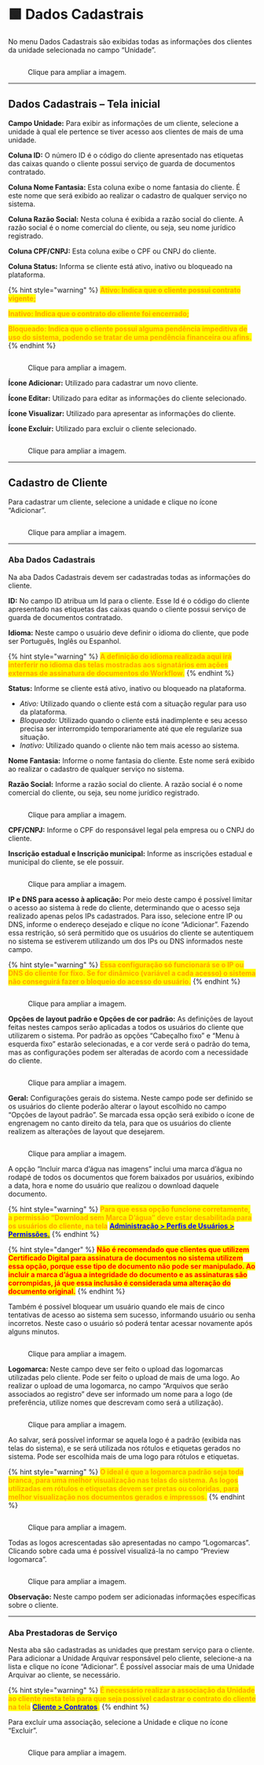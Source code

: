 # 🟩 Dados Cadastrais

No menu Dados Cadastrais são exibidas todas as informações dos clientes da unidade selecionada no campo “Unidade”.&#x20;

<figure><img src="../.gitbook/assets/clientes8.png" alt=""><figcaption><p>Clique para ampliar a imagem.</p></figcaption></figure>

***

## Dados Cadastrais – Tela inicial&#x20;

**Campo Unidade:** Para exibir as informações de um cliente, selecione a unidade à qual ele pertence se tiver acesso aos clientes de mais de uma unidade.  &#x20;

**Coluna ID:** O número ID é o código do cliente apresentado nas etiquetas das caixas quando o cliente possui serviço de guarda de documentos contratado. &#x20;

**Coluna Nome Fantasia:** Esta coluna exibe o nome fantasia do cliente. É este nome que será exibido ao realizar o cadastro de qualquer serviço no sistema.   &#x20;

**Coluna Razão Social:** Nesta coluna é exibida a razão social do cliente. A razão social é o nome comercial do cliente, ou seja, seu nome jurídico registrado. &#x20;

**Coluna CPF/CNPJ:** Esta coluna exibe o CPF ou CNPJ do cliente. &#x20;

**Coluna Status:** Informa se cliente está ativo, inativo ou bloqueado na plataforma.  &#x20;

{% hint style="warning" %}
<mark style="color:orange;">**Ativo: Indica que o cliente possui contrato vigente;**</mark>

<mark style="color:orange;">**Inativo: Indica que o contrato do cliente foi encerrado;**</mark>

<mark style="color:orange;">**Bloqueado: Indica que o cliente possui alguma pendência impeditiva de uso do sistema, podendo se tratar de uma pendência financeira ou afins.**</mark>
{% endhint %}

<figure><img src="../.gitbook/assets/cliente01.png" alt=""><figcaption><p>Clique para ampliar a imagem.</p></figcaption></figure>

**Ícone Adicionar:** Utilizado para cadastrar um novo cliente. &#x20;

**Ícone Editar:** Utilizado para editar as informações do cliente selecionado. &#x20;

**Ícone Visualizar:** Utilizado para apresentar as informações do cliente.  &#x20;

**Ícone Excluir:** Utilizado para excluir o cliente selecionado. &#x20;

<figure><img src="../.gitbook/assets/cliente02.png" alt=""><figcaption><p>Clique para ampliar a imagem.</p></figcaption></figure>

***

## Cadastro de Cliente&#x20;

Para cadastrar um cliente, selecione a unidade e clique no ícone “Adicionar”.&#x20;

<figure><img src="../.gitbook/assets/cliente03.png" alt=""><figcaption><p>Clique para ampliar a imagem.</p></figcaption></figure>

***

### Aba Dados Cadastrais&#x20;

Na aba Dados Cadastrais devem ser cadastradas todas as informações do cliente. &#x20;

**ID:** No campo ID atribua um Id para o cliente. Esse Id é o código do cliente apresentado nas etiquetas das caixas quando o cliente possui serviço de guarda de documentos contratado. &#x20;

**Idioma:** Neste campo o usuário deve definir o idioma do cliente, que pode ser Português, Inglês ou Espanhol. &#x20;

{% hint style="warning" %}
<mark style="color:orange;">**A definição do idioma realizada aqui irá interferir no idioma das telas mostradas aos signatários em ações externas de assinatura de documentos do Workflow.**</mark>
{% endhint %}

**Status:** Informe se cliente está ativo, inativo ou bloqueado na plataforma. &#x20;

* _Ativo:_ Utilizado quando o cliente está com a situação regular para uso da plataforma.&#x20;
* _Bloqueado:_ Utilizado quando o cliente está inadimplente e seu acesso precisa ser interrompido temporariamente até que ele regularize sua situação.&#x20;
* _Inativo:_ Utilizado quando o cliente não tem mais acesso ao sistema.&#x20;

**Nome Fantasia:** Informe o nome fantasia do cliente. Este nome será exibido ao realizar o cadastro de qualquer serviço no sistema.   &#x20;

**Razão Social:** Informe a razão social do cliente. A razão social é o nome comercial do cliente, ou seja, seu nome jurídico registrado. &#x20;

<figure><img src="../.gitbook/assets/cliente04.png" alt=""><figcaption><p>Clique para ampliar a imagem.</p></figcaption></figure>

**CPF/CNPJ:** Informe o CPF do responsável legal pela empresa ou o CNPJ do cliente.&#x20;

**Inscrição estadual e Inscrição municipal:** Informe as inscrições estadual e municipal do cliente, se ele possuir.&#x20;

<figure><img src="../.gitbook/assets/cliente05.png" alt=""><figcaption><p>Clique para ampliar a imagem.</p></figcaption></figure>

**IP e DNS para acesso à aplicação:** Por meio deste campo é possível limitar o acesso ao sistema à rede do cliente, determinando que o acesso seja realizado apenas pelos IPs cadastrados. Para isso, selecione entre IP ou DNS, informe o endereço desejado e clique no ícone “Adicionar”. Fazendo essa restrição, só será permitido que os usuários do cliente se autentiquem no sistema se estiverem utilizando um dos IPs ou DNS informados neste campo. &#x20;

{% hint style="warning" %}
<mark style="color:orange;">**Essa configuração só funcionará se o IP ou DNS do cliente for fixo. Se for dinâmico (variável a cada acesso) o sistema não conseguirá fazer o bloqueio do acesso do usuário.**</mark>&#x20;
{% endhint %}

<figure><img src="../.gitbook/assets/cliente06.png" alt=""><figcaption><p>Clique para ampliar a imagem.</p></figcaption></figure>

**Opções de layout padrão e Opções de cor padrão:** As definições de layout feitas nestes campos serão aplicadas a todos os usuários do cliente que utilizarem o sistema. Por padrão as opções “Cabeçalho fixo” e “Menu à esquerda fixo” estarão selecionadas, e a cor verde será o padrão do tema, mas as configurações podem ser alteradas de acordo com a necessidade do cliente.&#x20;

<figure><img src="../.gitbook/assets/cliente07.png" alt=""><figcaption><p>Clique para ampliar a imagem.</p></figcaption></figure>

**Geral:** Configurações gerais do sistema. Neste campo pode ser definido se os usuários do cliente poderão alterar o layout escolhido no campo “Opções de layout padrão”. Se marcada essa opção será exibido o ícone de engrenagem no canto direito da tela, para que os usuários do cliente realizem as alterações de layout que desejarem.&#x20;

<figure><img src="../.gitbook/assets/cliente08.png" alt=""><figcaption><p>Clique para ampliar a imagem.</p></figcaption></figure>

A opção “Incluir marca d’água nas imagens” inclui uma marca d’água no rodapé de todos os documentos que forem baixados por usuários, exibindo a data, hora e nome do usuário que realizou o download daquele documento. &#x20;

{% hint style="warning" %}
<mark style="color:orange;">**Para que essa opção funcione corretamente, a permissão “Download sem Marca D’água” deve estar desabilitada para os usuários do cliente, na tela**</mark> [<mark style="color:blue;">**Administração > Perfis de Usuários > Permissões.**</mark>](../administracao/perfis-de-usuarios.md)&#x20;
{% endhint %}

{% hint style="danger" %}
<mark style="color:red;">**Não é recomendado que clientes que utilizem Certificado Digital para assinatura de documentos no sistema utilizem essa opção, porque esse tipo de documento não pode ser manipulado. Ao incluir a marca d’água a integridade do documento e as assinaturas são corrompidas, já que essa inclusão é considerada uma alteração do documento original.**</mark>&#x20;
{% endhint %}

Também é possível bloquear um usuário quando ele mais de cinco tentativas de acesso ao sistema sem sucesso, informando usuário ou senha incorretos. Neste caso o usuário só poderá tentar acessar novamente após alguns minutos. &#x20;

<figure><img src="../.gitbook/assets/cliente09.png" alt=""><figcaption><p>Clique para ampliar a imagem.</p></figcaption></figure>

**Logomarca:** Neste campo deve ser feito o upload das logomarcas utilizadas pelo cliente. Pode ser feito o upload de mais de uma logo. Ao realizar o upload de uma logomarca, no campo “Arquivos que serão associados ao registro” deve ser informado um nome para a logo (de preferência, utilize nomes que descrevam como será a utilização). &#x20;

<figure><img src="../.gitbook/assets/cliente10.png" alt=""><figcaption><p>Clique para ampliar a imagem.</p></figcaption></figure>

Ao salvar, será possível informar se aquela logo é a padrão (exibida nas telas do sistema), e se será utilizada nos rótulos e etiquetas gerados no sistema. Pode ser escolhida mais de uma logo para rótulos e etiquetas. &#x20;

{% hint style="warning" %}
<mark style="color:orange;">**O ideal é que a logomarca padrão seja toda branca, para uma melhor visualização nas telas do sistema. As logos utilizadas em rótulos e etiquetas devem ser pretas ou coloridas, para melhor visualização nos documentos gerados e impressos.**</mark>&#x20;
{% endhint %}

<figure><img src="../.gitbook/assets/cliente11.png" alt=""><figcaption><p>Clique para ampliar a imagem.</p></figcaption></figure>

Todas as logos acrescentadas são apresentadas no campo “Logomarcas”. Clicando sobre cada uma é possível visualizá-la no campo “Preview logomarca”. &#x20;

<figure><img src="../.gitbook/assets/cliente12.png" alt=""><figcaption><p>Clique para ampliar a imagem.</p></figcaption></figure>

**Observação:** Neste campo podem ser adicionadas informações específicas sobre o cliente.&#x20;

***

### Aba Prestadoras de Serviço&#x20;

Nesta aba são cadastradas as unidades que prestam serviço para o cliente. Para adicionar a Unidade Arquivar responsável pelo cliente, selecione-a na lista e clique no ícone “Adicionar”. É possível associar mais de uma Unidade Arquivar ao cliente, se necessário.&#x20;

{% hint style="warning" %}
<mark style="color:orange;">**É necessário realizar a associação da Unidade ao cliente nesta tela para que seja possível cadastrar o contrato do cliente na tela**</mark> [<mark style="color:blue;">**Cliente > Contratos**</mark>](contratos/)<mark style="color:orange;">**.**</mark>&#x20;
{% endhint %}

Para excluir uma associação, selecione a Unidade e clique no ícone “Excluir”.   &#x20;

<figure><img src="../.gitbook/assets/cliente13.png" alt=""><figcaption><p>Clique para ampliar a imagem.</p></figcaption></figure>
